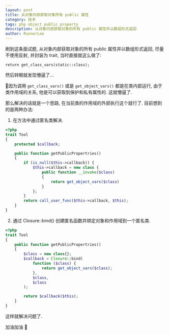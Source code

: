 ```yaml
---
layout: post
title: 从对象内部获取对象所有 public 属性
category: 技术
tags: php object public property
description: 从对象内部获取对象的所有 public 属性并以数组形式返回
author: RunnerLee
---
```


刷到这条面试题, 从对象内部获取对象的所有 public 属性并以数组形式返回, 尽量不使用反射, 并封装为 trait, 当时直接就这么做了:

```
return get_class_vars(static::class);
```

然后转眼就发现懵逼了...

因为调用 `get_class_vars()` 或是 `get_object_vars()` 都是在类内部运行, 由于类作用域的关系, 他是可以获取到保护和私有属性的. 这就懵逼了.

那么解决的话就是一个思路, 在当前类的作用域的外部执行这个就行了. 目前想到的是两种办法:

1. 在方法中通过匿名类解决.

```php
<?php
trait Tool
{
    protected $callback;

    public function getPublicPropertries()
    {
        if (is_null($this->callback)) {
            $this->callback = new class {
                public function __invoke($class)
                {
                    return get_object_vars($class)
                }
            };
        }
        return call_user_func($this->callback, $this);
    }
}
```

2. 通过 Closure::bind() 创建匿名函数并绑定对象和作用域到一个匿名类.

```php
<?php
trait Tool
{
    public function getPublicPropertries()
    {
        $class = new class{};
        $callback = Closure::bind(
            function ($class) {
                return get_object_vars($class);
            },
            $class,
            $class
        );

        return $callback($this);
    }
}
```

这样就解决问题了.

加油加油 💪

